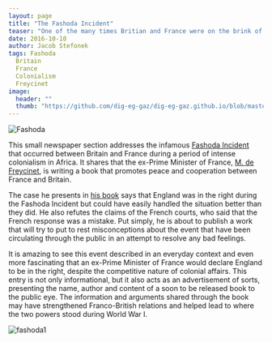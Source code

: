 ```yaml
---
layout: page
title: "The Fashoda Incident"
teaser: "One of the many times Britian and France were on the brink of war."
date: 2016-10-10
author: Jacob Stefonek
tags: Fashoda
  Britain
  France
  Colonialism
  Freycinet
image:
  header: ""
  thumb: "https://github.com/dig-eg-gaz/dig-eg-gaz.github.io/blob/master/_posts/ifs-2116-f-2017/fashoda.png?raw=true"
---
```


![Fashoda](https://github.com/dig-eg-gaz/dig-eg-gaz.github.io/blob/master/_posts/ifs-2116-f-2017/fashoda.png?raw=true)

This small newspaper section addresses the infamous [Fashoda Incident](https://www.britannica.com/event/Fashoda-Incident) that occurred between Britain and France during a period of intense colonialism in Africa. It shares that the ex-Prime Minister of France, [M. de Freycinet](https://www.britannica.com/biography/Charles-Louis-de-Saulces-de-Freycinet), is writing a book that promotes peace and cooperation between France and Britain.

The case he presents in [his book](https://babel.hathitrust.org/cgi/pt?id=uc1.$b749498;view=2up;seq=460) says that England was in the right during the Fashoda Incident but could have easily handled the situation better than they did. He also refutes the claims of the French courts, who said that the French response was a mistake. Put simply, he is about to publish a work that will try to put to rest misconceptions about the event that have been circulating through the public in an attempt to resolve any bad feelings.

It is amazing to see this event described in an everyday context and even more fascinating that an ex-Prime Minister of France would declare England to be in the right, despite the competitive nature of colonial affairs. This entry is not only informational, but it also acts as an advertisement of sorts, presenting the name, author and content of a soon to be released book to the public eye. The information and arguments shared through the book may have strengthened Franco-British relations and helped lead to where the two powers stood during World War I.

![fashoda1](https://github.com/dig-eg-gaz/dig-eg-gaz.github.io/blob/master/_posts/ifs-2116-f-2017/fashoda1.jpg?raw=true)
